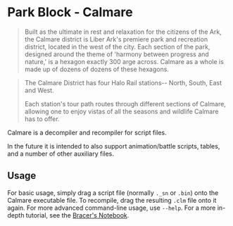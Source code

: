 # Park Block - Calmare
> Built as the ultimate in rest and relaxation for the
> citizens of the Ark, the Calmare district is Liber Ark's
> premiere park and recreation district, located in the west
> of the city. Each section of the park, designed around the
> theme of 'harmony between progress and nature,' is a hexagon
> exactly 300 arge across. Calmare as a whole is made up of
> dozens of dozens of these hexagons.

> The Calmare District has four Halo Rail stations--
> North, South, East and West.
>
> Each station's tour path routes through different sections
> of Calmare, allowing one to enjoy vistas of all the seasons
> and wildlife Calmare has to offer.

Calmare is a decompiler and recompiler for script files.

In the future it is intended to also support animation/battle scripts, tables,
and a number of other auxiliary files.

## Usage

For basic usage, simply drag a script file (normally `._sn` or `.bin`) onto the
Calmare executable file. To recompile, drag the resulting `.clm` file onto it
again. For more advanced command-line usage, use `--help`. For a more
in-depth tutorial, see the [Bracer's Notebook](guide/index.md).
